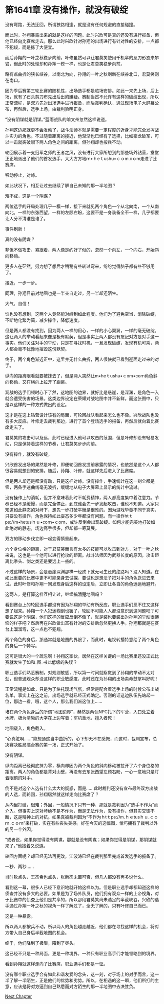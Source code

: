 # 第1641章 没有操作，就没有破绽

没有弯路，无法迂回，所谓狭路相逢，就是没有任何规避的直接碰撞。

而此时，孙翔暴露出来的就是这样的问题。此时兴欣可是真的还没有进行报备，但他已经向比赛席走去。那么此时兴欣针对孙翔的出场进行有针对性的安排，一点都不犯规，而是拣了大便宜。

而后孙翔的一叶之秋稳步向前，叶修虽然可以让君莫笑使用千机伞的忍刀形态来攀岩，但此时的处理却和孙翔一模一样，也是让君莫笑稳步向前。

略有点曲折的狭长峡谷，以南北为向，孙翔的一叶之秋刷新在峡谷北口，君莫笑则在南口。

因为季后赛第三轮比赛的随机性，出场选手都是临场安排。如此一来先上场，后上场，就有了石头剪刀布先出后出的嫌疑。赛制当然不允许有这样的破绽出现，所以正常流程，是双方先对出场选手进行报备，而后裁判确认，通过现场电子大屏幕公布，再然后，选手上场，由裁判验明正身。

“没有阴谋就是阴谋。”蓝雨战队的喻文州忽然这样说道。

孙翔这边那就更不会发动了，战斗法师本就是需要一定程度的近身才能完全发挥战斗实力的角色。不过随着距离的接近，他渐渐也已经有了选择，比如豪龙破军，可以一击就突破眼下两人角色之间的距离，但孙翔却也按兵不动。

轮回展示着一支冠军之师的王者之风，没有进行大家所想到的那些场外钻营，堂堂正正地派出了他们的首发选手，大大方方地ｍ•ｈeｔushu•ｃｏm.cｏm走进了比赛席。

移动停止，对峙。

如此状况下，相互让过去继续了解自己未知的那一半地图？

难不成，这是一个阴谋？

两位选手的开局处理几乎一模一样，接下来就见两个角色一个从北向南，一个从南向北，一样的东张西望，一样的左顾右盼，这要不是一身装备全不一样，几乎都要让人分不清谁是谁了。

事件刷新！

真的没有阴谋？

非但不做攻击，紧跟着，两人像是约好了似的，忽然一个向左，一个向右，开始斜向移动。

更多人在茫然，努力想了想后才稍稍有些转过弯来，纷纷觉得脑子都有些不够用了。

接近，一步一步。

同理，孙翔目前对地图也是一半亲自走过，另一半却还陌生。

大气，自信！

谁也没有想到，这两个人竟然能对峙到如此程度。他们为了避免空当，消除破绽，不断地化繁为简，减少操作，降低速度。

但是两人都没有找到，因为两人一样的用心，一样的小心翼翼，一样的毫无破绽。这让两人的举动看起来像是极有默契，但是事实上两人都没有忘记对方是对手这一事实。他们关注对手的举动，只是在寻找时机，一旦发现破绽，发现有机可乘，两人都会毫不犹豫地摧毁这份默契。

终于，两个角色渐近正中，这里并无什么曲折，两人很快就已看到迎面走过来的对手。

纵向的距离眼看就要被抹去了，但是两人突然让m•heｔushu•ｃom•coｍ角色斜向移动，又在横向上拉开了距离。

观战的选手们顿时心下了然，这地图的边界，就好比是悬崖，是深渊，是角色一入就会遭受伤害的场景。这类边界设定在荣耀对战地图中并不新鲜，而这张图中，只是以这样的一种方式做出的设定。

这才是在这上钻营设计该有的局面，可轮回战队看起来怎么也不像。兴欣战队也没有多大反应。叶修走去裁判那边，进行了首个登场选手的报备，再然后就向着比赛席走去了。

君莫笑的攻击可以及远，此时已经进入他可以攻击的范围，但是叶修却没有轻易发动，只是保持着这样的节奏，让君莫笑步步向前。

没有操作，就没有破绽。

兴欣首发出场的果然是叶修，即便轮回首发提前暴露的情况，也依然是这个人人都很容易就想到的安排。随后，孙翔、叶修，就这样先后进入了比赛席。

但是两人却还是都没有动，只是这样对峙。没有操作，手速统计在这一刻全都是零，两条手速曲线毫无波折，缓缓地从电子大屏幕上显示的统计中流过。

没有操作上的消耗，但并不意味着此时不耗费精神，两人都高度集中着注意力。节奏已经不是缓慢，而是完全停止，到底谁会先一步发起攻击，谁也不知道。大家只知道如此静态的对峙下，想先一步打破平衡是很难的。因为游戏毕竟不同于真实，只要没有操作，角色保持如此姿态多少年都没有问题。而一操作htｔps://m•hetusｈｕ•coｍ•ｃoｍ，或许反倒会出现破绽。如何才能完美地打破如此绝对的静态，场边高手很多，但却都一筹莫展。

双方的移动步伐立即一起变得慎重起来。

六个身位格的距离，对于君莫笑而言有太多的技能可以攻击到对方，对于一叶之秋来说，这也是一个他可以进行抢攻的距离。战斗法师因为武器长度的原因，攻击距离比拳头、剑之类还是要远上一些的。

不过这样的场景，会是悬崖深渊那样一经跌下就无可生还的绝路吗？没人知道。在如此重要的比赛中更不可能亲身去试探，要试也是想法子把对手的角色送进去来试。此时叶修和孙翔一同发现身后这样的设定后，立即让各自的角色远远地避开。

这两人，是打算这样互相让过，继续搞清楚地图吗？

看到赛台上的轮回选手都没有因为孙翔的举动有所反应，职业选手们忍不住又这样想了起来。孙翔一个人犯迷糊倒也罢了，轮回不可能人人都没意识到这问题吧？可要说这是个阴谋，他们这样的反应反倒不像了，就是装也要装出对孙翔的举动很懊恼的样子吧？然后再在兴欣做出富有针对的安排后忽然更换人手。孙翔那就是在赛台上溜溜弯，这一点也不犯规。

两个角色的身后，那通常就是地图的界限了，而此时，电视转播特意给了两个角色的身后一个特写。

这可是很大的一个疏忽啊！孙翔这家伙，居然在这样关键的一场比赛里还没正式比赛就发生了如和_图_书此低级的失误？

职业选手们熟悉赛制，对规则敏感，所以第一时间就察觉到了孙翔的举动不太对劲，但普通观众却没这样的职业敏感度，此时还在为孙翔的出场卖命鼓掌叫好呢！

正常流程是如此，只是为了烘托现场气氛，经常是配合着选手上场的时候公布出战名单，事实上在这之前，出场选手就已经正式确定。否则的话这边队伍先站起一位，那边一看，哦，这个人，那么我们派这位上……

堵在两个角色身后的所谓“地图边界”，赫然是两伙NPC扎下的军营，入口处立着木牌，极为清晰的大字在上边写着：军机重地，擅入者死！

地图载入，角色截入。

“心真脏啊……”能想通这当中曲折的，心下却无不在感慨，而这时，裁判宣布，总决赛决胜局擂台赛的第一场，正式开始了。

没有阴谋。

纵向距离已经彻底抹为零，横向却因为两个角色的斜向移动被拉开了六个身位格的距离。两人的角色都是背对山壁，再没有去东张西望左顾右盼，一心一意地只是盯着眼前的对手。

倒不是对这个人选有什么太大的疑惑，而是……此时裁判还没有宣布最终双方出战的人选，而轮回，孙翔居然就这样走向比赛席了？

从内里打破，很难；外因，一般情况下只有一种，那就是裁判因为“选手不作为”而介入。但事实上这对峙绝不是不作为，而是无法作为，没有操作，但其实交锋不断，这是精神上的对抗。如果真被裁判因为“不作为ｈtｔps://m.ｈｅtusｈｕ.ｃｏｍ.ｃｏｍ”来打破，实在有些丧失美感。好在今天的这幅图，恰巧拥有了裁判以外的另一个外因。

“或者说，如果你觉得没有阴谋，那就是没有阴谋；如果你觉得是阴谋，那阴谋就来了。”他接着又说道。

轮回方面呢？却已经无法再更改，江波涛已经在裁判那里完成首发选手的报备了。

一秒、两秒……

肖时钦点头，王杰希也点头，张新杰未置可否，但几人都没有再多说什么。

看到这一幕，很多人已经下意识地就开始这样以为。但是职业选手却都知道这样的侦查并没有多大的必要。如果是为了场外队员，他们拥有观众一样的上帝视角，对于比赛中的侦查上他们是共享的，所以那段君莫笑尚未踏足的半截峡谷，兴欣的选手通过孙翔一叶之秋的视角一样了解过了，全无了解的，只有叶修自己而已。

这是一种暴露。

所以两人都按兵不动，所以两人的角色越走越近，他们都在寻找这样的机会，将对方带入自己身后半截地图的机会。

终于，他们降到了极限，降到了尽头。

这已经不只是一种局面，更是一种境界，一种只有职业高手们才能领略到的境界。

看到孙翔就这样走向了比赛席，职业选手们都是一怔。

没有哪个职业选手会有如此和谐友爱的念头，这一刻，对于场上的对手而言，这一半了解一半陌生，正是他们的优势和劣势。所以，在相遇的这一瞬，他们所打的主意，应该是将对方逼到自己熟悉而对方陌生的那一半地图中去决胜负。



[Next Chapter](%E7%AC%AC1642%E7%AB%A0%20%E5%B1%B1%E9%9B%A8%E7%9C%9F%E6%9D%A5%E8%B7%91%E8%B7%AF%E4%BA%86.md)
